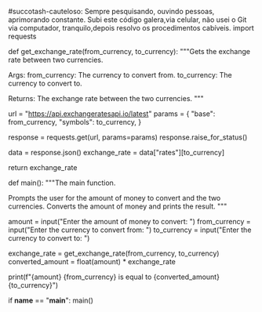 #succotash-cauteloso:
Sempre pesquisando, ouvindo pessoas, aprimorando constante. Subi este código galera,via celular, não usei o Git via computador, tranquilo,depois resolvo os procedimentos cabíveis.
import requests

def get_exchange_rate(from_currency, to_currency):
  """Gets the exchange rate between two currencies.

  Args:
    from_currency: The currency to convert from.
    to_currency: The currency to convert to.

  Returns:
    The exchange rate between the two currencies.
  """

  url = "https://api.exchangeratesapi.io/latest"
  params = {
    "base": from_currency,
    "symbols": to_currency,
  }

  response = requests.get(url, params=params)
  response.raise_for_status()

  data = response.json()
  exchange_rate = data["rates"][to_currency]

  return exchange_rate

def main():
  """The main function.

  Prompts the user for the amount of money to convert and the two currencies.
  Converts the amount of money and prints the result.
  """

  amount = input("Enter the amount of money to convert: ")
  from_currency = input("Enter the currency to convert from: ")
  to_currency = input("Enter the currency to convert to: ")

  exchange_rate = get_exchange_rate(from_currency, to_currency)
  converted_amount = float(amount) * exchange_rate

  print(f"{amount} {from_currency} is equal to {converted_amount} {to_currency}")

if __name__ == "__main__":
  main()
